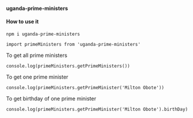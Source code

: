 #### uganda-prime-ministers
#### How to use it

```
npm i uganda-prime-ministers
```
```
import primeMinisters from 'uganda-prime-ministers'
```
To get all prime ministers
```
console.log(primeMinisters.getPrimeMinisters())
```
To get one prime minister
```
console.log(primeMinisters.getPrimeMinister('Milton Obote'))
```
To get birthday of one prime minister
```
console.log(primeMinisters.getPrimeMinister('Milton Obote').birthDay)
```
